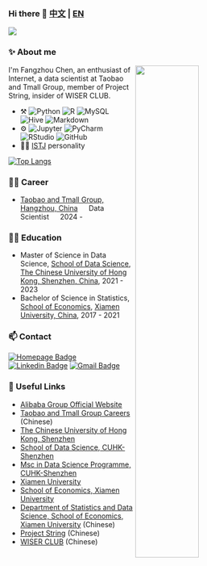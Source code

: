 ### Hi there 👋 [中文](https://github.com/rogerchenfz/rogerchenfz/blob/main/README.md) | [EN](https://github.com/rogerchenfz/rogerchenfz/blob/main/README-EN.md)

![](https://visitor-badge.laobi.icu/badge?page_id=rogerchenfz.visitor-badge)

### ✨ About me

[<img align="right" width="50%" src="https://github-readme-stats.vercel.app/api?username=rogerchenfz&include_all_commits=true&count_private=true&show_icons=true">](https://github.com/anuraghazra/github-readme-stats)

I'm Fangzhou Chen, an enthusiast of Internet, a data scientist at Taobao and Tmall Group, member of Project String, insider of WISER CLUB.

-   :hammer_and_pick:
    ![Python](https://img.shields.io/badge/-Python-lightgrey?style=plastic&logo=python)
    ![R](https://img.shields.io/badge/-R-grey?style=plastic&logo=r)
    ![MySQL](https://img.shields.io/badge/-MySQL-white?style=plastic&logo=mysql)
    ![Hive](https://img.shields.io/badge/-Hive-grey?style=plastic&logo=hive)
    ![Markdown](https://img.shields.io/badge/-Markdown-black?style=plastic&logo=markdown)
-   ⚙️
    ![Jupyter](https://img.shields.io/badge/-Jupyter-lightblue?style=plastic&logo=jupyter)
    ![PyCharm](https://img.shields.io/badge/-PyCharm-grey?style=plastic&logo=pycharm)
    ![RStudio](https://img.shields.io/badge/-RStudio-white?style=plastic&logo=rstudio)
    ![GitHub](https://img.shields.io/badge/-GitHub-181717?style=plastic&logo=github)
-   :man_scientist: [ISTJ](https://www.16personalities.com/istj-personality) personality
  
<!--
[![Fangzhou Chen's GitHub stats](https://github-readme-stats.vercel.app/api?username=rogerchenfz&include_all_commits=true&count_private=true&show_icons=true)](https://github.com/anuraghazra/github-readme-stats)
-->

[![Top Langs](https://github-readme-stats.vercel.app/api/top-langs/?username=rogerchenfz&layout=compact)](https://github.com/anuraghazra/github-readme-stats)

### 👨‍💻 Career
- [Taobao and Tmall Group, Hangzhou, China](https://talent.taotian.com/)    &ensp;&ensp;    Data Scientist    &ensp;&ensp; 2024 -

### 👨‍🎓 Education
  - Master of Science in Data Science, [School of Data Science](https://sds.cuhk.edu.cn/en), [The Chinese University of Hong Kong, Shenzhen, China](https://www.cuhk.edu.cn/en), 2021 - 2023
  - Bachelor of Science in Statistics, [School of Economics](https://se.xmu.edu.cn/english/), [Xiamen University, China](https://en.xmu.edu.cn/), 2017 - 2021

### 📫 Contact

[![Homepage Badge](https://img.shields.io/badge/-Homepage-blue?style=plastic&link=https://rogerchenfz.github.io/)](https://rogerchenfz.github.io/)
[![Linkedin Badge](https://img.shields.io/badge/-rogerchenfz-blue?style=plastic&logo=Linkedin&logoColor=white&link=https://www.linkedin.com/in/rogerchenfz/)](https://www.linkedin.com/in/rogerchenfz/)
[![Gmail Badge](https://img.shields.io/badge/-fangzhouchen@link.cuhk.edu.cn-c14438?style=plastic&logo=Gmail&logoColor=white&link=mailto:fangzhouchen@link.cuhk.edu.cn)](mailto:fangzhouchen@link.cuhk.edu.cn)

### 🔗 Useful Links
- [Alibaba Group Official Website](https://www.alibabagroup.com/en-US)
- [Taobao and Tmall Group Careers](https://talent.taotian.com/) (Chinese)
- [The Chinese University of Hong Kong, Shenzhen](https://www.cuhk.edu.cn/en)
- [School of Data Science, CUHK-Shenzhen](https://sds.cuhk.edu.cn/en)
- [Msc in Data Science Programme, CUHK-Shenzhen](https://mscds.cuhk.edu.cn/en/)
- [Xiamen University](https://en.xmu.edu.cn/)
- [School of Economics, Xiamen University](https://se.xmu.edu.cn/english/)
- [Department of Statistics and Data Science, School of Economics, Xiamen University](https://stats.xmu.edu.cn/) (Chinese)
- [Project String](https://une7n7jjfj.feishu.cn/docx/HW67dp35QoPmPixSouOcYizHnFh) (Chinese)
- [WISER CLUB](https://mp.weixin.qq.com/s/6fXVJnnGLaQQDJ12q0dhUQ) (Chinese)

<!--
**rogerchenfz/rogerchenfz** is a ✨ _special_ ✨ repository because its `README.md` (this file) appears on your GitHub profile.

Here are some ideas to get you started:

- 🔭 I’m currently working on ...
- 🌱 I’m currently learning ...
- 👯 I’m looking to collaborate on ...
- 🤔 I’m looking for help with ...
- 💬 Ask me about ...
- 📫 How to reach me: ...
- 😄 Pronouns: ...
- ⚡ Fun fact: ...
-->
